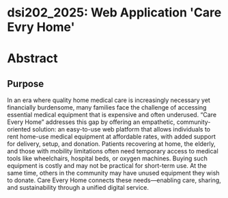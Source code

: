 # dsi202_2025: Web Application 'Care Evry Home'
# Abstract
## Purpose
   In an era where quality home medical care is increasingly necessary yet financially burdensome, many families face the challenge of accessing essential medical equipment that is expensive and often underused. “Care Every Home” addresses this gap by offering an empathetic, community-oriented solution: an easy-to-use web platform that allows individuals to rent home-use medical equipment at affordable rates, with added support for delivery, setup, and donation.
   Patients recovering at home, the elderly, and those with mobility limitations often need temporary access to medical tools like wheelchairs, hospital beds, or oxygen machines. Buying such equipment is costly and may not be practical for short-term use. At the same time, others in the community may have unused equipment they wish to donate. Care Every Home connects these needs—enabling care, sharing, and sustainability through a unified digital service.
